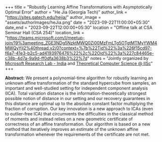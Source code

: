 +++
title = "Robustly Learning Affine Transformations with Asymptotically Optimal Error"
author = "He Jia (Georgia Tech)"
author_link = "https://sites.gatech.edu/hejia/"
author_image = "assets/authorImages/heJia.png"
date = "2023-09-22T11:00:00+05:30"
date_end = "2023-09-22T12:00:00+05:30"
location = "Offline talk at CSA Seminar Hall (CSA 254)"
location_link = "https://teams.microsoft.com/l/meetup-join/19%3ameeting_ZGE3NDg5NzktMWQ0Zi00MzFmLTg5OTgtMTMyYWM4MWQyYjI2%40thread.v2/0?context=%7b%22Tid%22%3a%226f15cd97-f6a7-41e3-b2c5-ad4193976476%22%2c%22Oid%22%3a%227c84465e-c38b-4d7a-9a9d-ff0dfa3638b3%22%7d"
notes = "Jointly organized by <a href = "https://www.microsoft.com/en-us/research/lab/microsoft-research-india/" target= "_blank">Microsoft Research Lab - India</a> and <a href='https://www.csa.iisc.ac.in/theoretical-computer-science/' target= "_blank">Theoretical Computer Science @ IISc</a>"
+++

<b>Abstract:</b>
We present a polynomial-time algorithm for robustly learning an unknown affine transformation of the standard hypercube 
from samples, an important and well-studied setting for independent component analysis (ICA). Total variation distance 
is the information-theoretically strongest possible notion of distance in our setting and our recovery guarantees in 
this distance are optimal up to the absolute constant factor multiplying the fraction of corruption. Our key innovation 
is a new approach to ICAs (even to outlier-free ICA) that circumvents the difficulties in the classical method of moments 
and instead relies on a new geometric certificate of correctness of an affine transformation. Our algorithm is based on 
a new method that iteratively improves an estimate of the unknown affine transformation whenever the requirements of 
the certificate are not met. 
